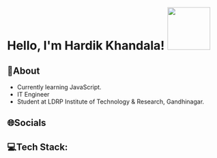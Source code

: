 # Hello, I'm Hardik Khandala! <a> <img src="https://raw.githubusercontent.com/nixin72/nixin72/master/wave.gif" width="100em" height="100em"> </a>

## **💫About**

- Currently learning JavaScript.
- IT Engineer
- Student at LDRP Institute of Technology & Research, Gandhinagar.

## **🌐Socials**


## **💻Tech Stack:**


